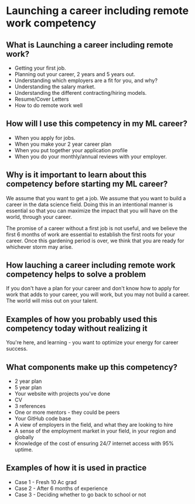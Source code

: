 # Launching a career including remote work competency

## What is Launching a career including remote work?
- Getting your first job.
- Planning out your career, 2 years and 5 years out.
- Understanding which employers are a fit for you, and why?
- Understanding the salary market.
- Understanding the different contracting/hiring models.
- Resume/Cover Letters
- How to do remote work well

## How will I use this competency in my ML career?
- When you apply for jobs.
- When you make your 2 year career plan
- When you put together your application profile
- When you do your monthly/annual reviews with your employer.

## Why is it important to learn about this competency before starting my ML career?
We assume that you want to get a job.  We assume that you want to build a career in the data science field.  Doing this in an intentional manner is essential so that you can maximize the impact that you will have on the world, through your career.

The promise of a career without a first job is not useful, and we believe the first 6 months of work are essential to establish the first roots for your career.  Once this gardening period is over, we think that you are ready for whichever storm may arise.

## How lauching a career including remote work competency helps to solve a problem
If you don't have a plan for your career and don't know how to apply for work that adds to your career, you will work, but you may not build a career.  The world will miss out on your talent.

## Examples of how you probably used this competency today without realizing it
You're here, and learning - you want to optimize your energy for career success.

## What components make up this competency?
- 2 year plan
- 5 year plan
- Your website with projects you've done
- CV
- 3 references
- One or more mentors - they could be peers
- Your GitHub code base
- A view of employers in the field, and what they are looking to hire
- A sense of the employment market in your field, in your region and globally
- Knowledge of the cost of ensuring 24/7 internet access with 95% uptime.

## Examples of how it is used in practice
- Case 1 - Fresh 10 Ac grad
- Case 2 - After 6 months of experience
- Case 3 - Deciding whether to go back to school or not
